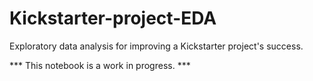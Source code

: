 # Kickstarter-project-EDA
Exploratory data analysis for improving a Kickstarter project's success.

*** This notebook is a work in progress. ***
